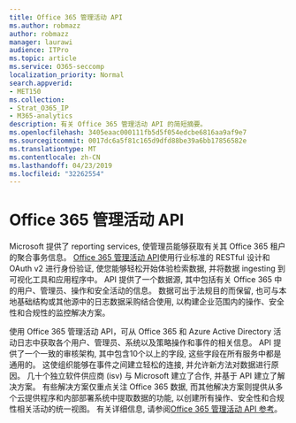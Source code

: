 ```yaml
---
title: Office 365 管理活动 API
ms.author: robmazz
author: robmazz
manager: laurawi
audience: ITPro
ms.topic: article
ms.service: O365-seccomp
localization_priority: Normal
search.appverid:
- MET150
ms.collection:
- Strat_O365_IP
- M365-analytics
description: 有关 Office 365 管理活动 API 的简短摘要。
ms.openlocfilehash: 3405eaac000111fb5d5f054edcbe6816aa9af9e7
ms.sourcegitcommit: 0017dc6a5f81c165d9dfd88be39a6bb17856582e
ms.translationtype: MT
ms.contentlocale: zh-CN
ms.lasthandoff: 04/23/2019
ms.locfileid: "32262554"
---
```

# <a name="office-365-management-activity-api"></a>Office 365 管理活动 API
Microsoft 提供了 reporting services, 使管理员能够获取有关其 Office 365 租户的聚合事务信息。 [Office 365 管理活动 API](https://docs.microsoft.com/office/office-365-management-api/office-365-management-apis-overview)使用行业标准的 RESTful 设计和 OAuth v2 进行身份验证, 使您能够轻松开始体验检索数据, 并将数据 ingesting 到可视化工具和应用程序中。 API 提供了一个数据源, 其中包括有关 Office 365 中的用户、管理员、操作和安全活动的信息。 数据可出于法规目的而保留, 也可与本地基础结构或其他源中的日志数据采购结合使用, 以构建企业范围内的操作、安全性和合规性的监控解决方案。

使用 Office 365 管理活动 API，可从 Office 365 和 Azure Active Directory 活动日志中获取各个用户、管理员、系统以及策略操作和事件的相关信息。 API 提供了一个一致的审核架构, 其中包含10个以上的字段, 这些字段在所有服务中都是通用的。 这使组织能够在事件之间建立轻松的连接, 并允许新方法对数据进行原因。 几十个独立软件供应商 (isv) 与 Microsoft 建立了合作, 并基于 API 建立了解决方案。 有些解决方案仅重点关注 Office 365 数据, 而其他解决方案则提供从多个云提供程序和内部部署系统中提取数据的功能, 以创建所有操作、安全性和合规性相关活动的统一视图。 有关详细信息, 请参阅[Office 365 管理活动 API 参考](https://docs.microsoft.com/office/office-365-management-api/office-365-management-activity-api-reference)。
